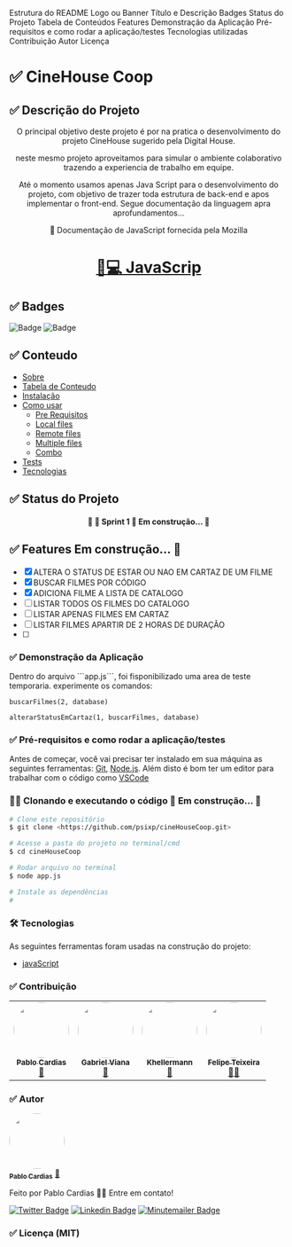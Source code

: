 Estrutura do README
Logo ou Banner
Título e Descrição
Badges
Status do Projeto
Tabela de Conteúdos
Features
Demonstração da Aplicação
Pré-requisitos e como rodar a aplicação/testes
Tecnologias utilizadas
Contribuição
Autor
Licença

# ✅ CineHouse Coop

## ✅ Descrição do Projeto

<p align="center">O principal objetivo deste projeto é por na pratica o desenvolvimento
do projeto CineHouse sugerido pela Digital House.</p>
<p align="center">neste mesmo projeto aproveitamos para simular o ambiente colaborativo trazendo a experiencia de trabalho em equipe.</p>

<p align="center">Até o momento usamos apenas Java Script para o desenvolvimento do projeto, com objetivo de trazer toda estrutura de back-end e apos implementar o front-end. Segue documentação da linguagem apra aprofundamentos...</p>



<p align="center">🦖 Documentação de JavaScript fornecida pela Mozilla</p>
<h1 align="center">
    <a href="https://developer.mozilla.org/pt-BR/docs/Web/JavaScript">🔗💻 JavaScrip</a>
</h1>

## ✅ Badges

![Badge](https://img.shields.io/badge/CineHouseCoop-v1.0-green)
![Badge](https://img.shields.io/badge/License-MIT-green)

## ✅ Conteudo

<!--ts-->
   * [Sobre](#Sobre)
   * [Tabela de Conteudo](#tabela-de-conteudo)
   * [Instalação](#instalacao)
   * [Como usar](#como-usar)
      * [Pre Requisitos](#pre-requisitos)
      * [Local files](#local-files)
      * [Remote files](#remote-files)
      * [Multiple files](#multiple-files)
      * [Combo](#combo)
   * [Tests](#testes)
   * [Tecnologias](#tecnologias)
<!--te-->

## ✅ Status do Projeto

<h4 align="center"> 
	🚧 🦖 Sprint 1 🚀 Em construção...  🚧
</h4>

## ✅ Features Em construção...  🚧

- [x] ALTERA O STATUS DE ESTAR OU NAO EM CARTAZ DE UM FILME
- [x] BUSCAR FILMES POR CÓDIGO
- [x] ADICIONA FILME A LISTA DE CATALOGO
- [ ] LISTAR TODOS OS FILMES DO CATALOGO
- [ ] LISTAR APENAS FILMES EM CARTAZ
- [ ] LISTAR FILMES APARTIR DE 2 HORAS DE DURAÇÃO
- [ ]

### ✅ Demonstração da Aplicação

<p> Dentro do arquivo ```app.js```, foi fisponibilizado uma area de teste temporaria. experimente os comandos:</p>

```
buscarFilmes(2, database)

alterarStatusEmCartaz(1, buscarFilmes, database)

```

### ✅ Pré-requisitos e como rodar a aplicação/testes

Antes de começar, você vai precisar ter instalado em sua máquina as seguintes ferramentas:
[Git](https://git-scm.com), [Node.js](https://nodejs.org/en/). 
Além disto é bom ter um editor para trabalhar com o código como [VSCode](https://code.visualstudio.com/)

### 🦖🚀 Clonando e executando o código 🚀 Em construção...  🚧

```bash
# Clone este repositório
$ git clone <https://github.com/psixp/cineHouseCoop.git>

# Acesse a pasta do projeto no terminal/cmd
$ cd cineHouseCoop

# Rodar arquivo no terminal
$ node app.js

# Instale as dependências
#

```

### 🛠 Tecnologias

As seguintes ferramentas foram usadas na construção do projeto:

- [javaScript](https://developer.mozilla.org/pt-BR/docs/Web/JavaScript)

### ✅ Contribuição

<table>
  <tr>
    <td align="center"><a href="https://github.com/psixp"><img style="border-radius: 50%;" src="https://avatars.githubusercontent.com/u/42665906?v=4" width="100px;" alt=""/><br /><sub><b>Pablo Cardias</b></sub></a><br /><a href="https://github.com/psixp" title="psixp">🦖</a></td>
    <td align="center"><a href="https://github.com/vianagabriel"><img style="border-radius: 50%;" src="https://avatars.githubusercontent.com/u/91292520?v=4" width="100px;" alt=""/><br /><sub><b>Gabriel Viana</b></sub></a><br /><a href="https://github.com/vianagabriel" title="vianagabriel">🐊</a></td>
    <td align="center"><a href="https://github.com/khellermann"><img style="border-radius: 50%;" src="https://avatars.githubusercontent.com/u/26842987?v=4" width="100px;" alt=""/><br /><sub><b>Khellermann</b></sub></a><br /><a href="https://github.com/khellermann" title="khellermann">🦡</a></td>
     <td align="center"><a href="https://github.com/felipetexa"><img style="border-radius: 50%;" src="https://avatars.githubusercontent.com/u/83251984?v=4" width="100px;" alt=""/><br /><sub><b>Felipe Teixeira</b></sub></a><br /><a href="https://github.com/felipetexa" title="felipetexa">👨‍🚀</a></td>
  </tr>
</table>

### ✅ Autor

<a href="https://blog.rocketseat.com.br/author/thiago/">
 <img style="border-radius: 50%;" src="https://avatars.githubusercontent.com/u/42665906?s=96&v=4" width="100px;" alt=""/>
 <br />
 <sub><b>Pablo Cardias</b></sub></a> <a href="#" title="Six">🦖</a>


Feito por Pablo Cardias 👋🏽 Entre em contato!

[![Twitter Badge](https://img.shields.io/badge/-@CardiasPablo-1ca0f1?style=flat-square&labelColor=1ca0f1&logo=twitter&logoColor=white&link=https://twitter.com/CardiasPablo)](https://twitter.com/CardiasPablo) [![Linkedin Badge](https://img.shields.io/badge/-Pablo-blue?style=flat-square&logo=Linkedin&logoColor=white&link=https://www.linkedin.com/in/pablo-cardias-flores-a2a77a161/)](https://www.linkedin.com/in/https://www.linkedin.com/in/pablo-cardias-flores-a2a77a161/) 
[![Minutemailer Badge](https://img.shields.io/badge/-pablo_six@live.com-30B980?style=flat-square&logo=Minutemailer&logoColor=white&link=mailto:pablo_six@live.com)](mailto:pablo_six@live.com)

### ✅ Licença (MIT)
